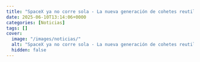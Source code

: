 ```yaml
---
title: "SpaceX ya no corre sola - La nueva generación de cohetes reutilizables chinos acelera la competencia global"
date: 2025-06-10T13:14:06+0000
categories: [Noticias]
tags: []
cover:
  image: "/images/noticias/"
  alt: "SpaceX ya no corre sola - La nueva generación de cohetes reutilizables chinos acelera la competencia global"
  hidden: false
---
```



